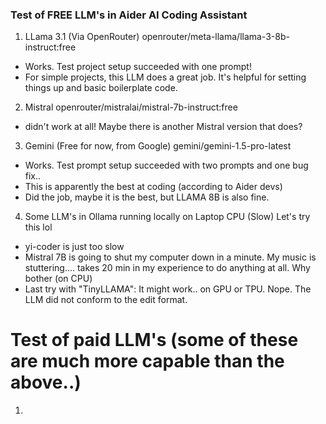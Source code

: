 ### Test of FREE LLM's in Aider AI Coding Assistant

1. LLama 3.1 (Via OpenRouter) openrouter/meta-llama/llama-3-8b-instruct:free 
- Works. Test project setup succeeded with one prompt! 
- For simple projects, this LLM does a great job. It's helpful for setting things up and basic boilerplate code. 
2. Mistral openrouter/mistralai/mistral-7b-instruct:free 
- didn't work at all! Maybe there is another Mistral version that does? 
3. Gemini (Free for now, from Google) gemini/gemini-1.5-pro-latest
- Works. Test prompt setup succeeded with two prompts and one bug fix..
- This is apparently the best at coding (according to Aider devs) 
- Did the job, maybe it is the best, but LLAMA 8B is also fine. 
4. Some LLM's in Ollama running locally on Laptop CPU (Slow) Let's try this lol
- yi-coder is just too slow
- Mistral 7B is going to shut my computer down in a minute. My music is stuttering.... takes 20 min in my experience to do anything at all. Why bother (on CPU)
- Last try with "TinyLLAMA": It might work.. on GPU or TPU. Nope. The LLM did not conform to the edit format. 

# Test of paid LLM's (some of these are much more capable than the above..) 
1. 